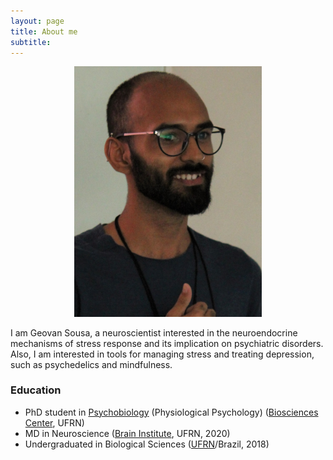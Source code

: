 ```yaml
---
layout: page
title: About me
subtitle: 
---
```


<p align="center"> <img src="/assets/img/avatar.jpg" alt="" width="300" border-radius="15px"; /> </p>

I am Geovan Sousa, a neuroscientist interested in the neuroendocrine mechanisms of stress response and its implication on psychiatric disorders. Also, I am interested in tools for managing stress and treating depression, such as psychedelics and mindfulness.

### Education

- PhD student in [Psychobiology](https://psicobiologia4.wixsite.com/psicobiologia) (Physiological Psychology) ([Biosciences Center](https://cb.ufrn.br/), UFRN)
- MD in Neuroscience ([Brain Institute](http://neuro.ufrn.br/), UFRN, 2020)
- Undergraduated in Biological Sciences ([UFRN](https://ufrn.br/)/Brazil, 2018)
